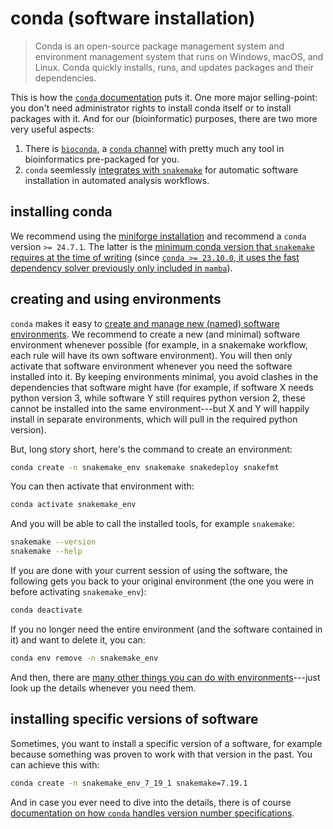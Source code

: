 # conda (software installation)

> Conda is an open-source package management system and environment management system that runs on Windows, macOS, and Linux. Conda quickly installs, runs, and updates packages and their dependencies.

This is how the [`conda` documentation](https://docs.conda.io/projects/conda/en/latest/index.html) puts it.
One more major selling-point: you don't need administrator rights to install conda itself or to install packages with it.
And for our (bioinformatic) purposes, there are two more very useful aspects:

1. There is [`bioconda`](../bioinformatics/bioconda.md), a [`conda` channel](https://docs.conda.io/projects/conda/en/latest/user-guide/concepts/channels.html) with pretty much any tool in bioinformatics pre-packaged for you.
2. `conda` seemlessly [integrates with `snakemake`](https://snakemake.readthedocs.io/en/latest/snakefiles/deployment.html#integrated-package-management) for automatic software installation in automated analysis workflows.

## installing conda

We recommend using the [miniforge installation](https://github.com/conda-forge/miniforge#install) and recommend a `conda` version `>= 24.7.1`.
The latter is the [minimum conda version that `snakemake` requires at the time of writing](https://github.com/snakemake/snakemake/releases/tag/v8.20.6) (since [`conda >= 23.10.0`, it uses the fast dependency solver previously only included in `mamba`](https://docs.conda.io/projects/conda/en/latest/release-notes.html#id58)).

## creating and using environments

`conda` makes it easy to [create and manage new (named) software environments](https://docs.conda.io/projects/conda/en/latest/user-guide/getting-started.html#managing-environments).
We recommend to create a new (and minimal) software environment whenever possible (for example, in a snakemake workflow, each rule will have its own software environment).
You will then only activate that software environment whenever you need the software installed into it.
By keeping environments minimal, you avoid clashes in the dependencies that software might have (for example, if software X needs python version 3, while software Y still requires python version 2, these cannot be installed into the same environment---but X and Y will happily install in separate environments, which will pull in the required python version).

But, long story short, here's the command to create an environment:

```bash
conda create -n snakemake_env snakemake snakedeploy snakefmt
```

You can then activate that environment with:

```bash
conda activate snakemake_env
```

And you will be able to call the installed tools, for example `snakemake`:

```bash
snakemake --version
snakemake --help
```

If you are done with your current session of using the software, the following gets you back to your original environment (the one you were in before activating `snakemake_env`):

```bash
conda deactivate
```

If you no longer need the entire environment (and the software contained in it) and want to delete it, you can:
```bash
conda env remove -n snakemake_env
```

And then, there are [many other things you can do with environments](https://docs.conda.io/projects/conda/en/latest/user-guide/tasks/manage-environments.html)---just look up the details whenever you need them.

## installing specific versions of software

Sometimes, you want to install a specific version of a software, for example because something was proven to work with that version in the past.
You can achieve this with:

```bash
conda create -n snakemake_env_7_19_1 snakemake=7.19.1
```

And in case you ever need to dive into the details, there is of course [documentation on how `conda` handles version number specifications](https://docs.conda.io/projects/conda/en/latest/user-guide/concepts/pkg-specs.html#package-match-specifications).
